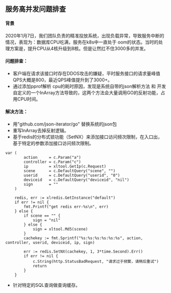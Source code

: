 ## 服务高并发问题排查

#### 背景
2020年1月7日，我们团队负责的精准投放系统，出现负载异常，导致服务中断的情况，表现为：数据库CPU吃满，服务在k8s中一直处于 oom的状态。当时的处理方案是，提升CPU从4核升级到8核。但是让然扛不住3000多的并发。

#### 问题排查：
- 客户端在请求该接口时存在DDOS攻击的嫌疑，平时服务接口的请求量峰值QPS大概是800，最近QPS峰值提升到了3000+。
- 通过添加pprof解析 cpu的耗时原因，发现是系统自带的json解析方法 和 开发自定义的一个InArray方法导致的，这两个方法会大量调用GO的反射功能，占用CPU时间。


#### 解决方法：
- 用"github.com/json-iterator/go" 替换系统的json包
- 重写InArray去掉反射逻辑。
- 基于redis的分布式锁功能（SetNX）来添加接口访问频次限制，在入口出，基于特定的参数添加接口访问频次限制。

```
var (
        action     = c.Param("a")
        controller = c.Param("c")
        ip         = xltool.GetIp(c.Request)
        scene      = c.DefaultQuery("scene", "")
        userid     = c.DefaultQuery("userid", "0")
        deviceid   = c.DefaultQuery("deviceid", "nil")
        sign       = ""
    )

    redis, err := xlredis.GetInstance("default")
    if err != nil {
        fmt.Printf("get redis err-%s\n", err)
    } else {
        if scene == "" {
            sign = "nil"
        } else {
            sign = xltool.Md5(scene)
        }
        cachekey := fmt.Sprintf("%s:%s:%s:%s:%s:%s", action, controller, userid, deviceid, ip, sign)

        err := redis.SetNX(cachekey, 1, 3*time.Second).Err()
        if err != nil {
            c.String(http.StatusBadRequest, "请求过于频繁，请稍后重试")
            return
        }
    }
``` 

- 针对特定的SQL查询做查询缓存。
